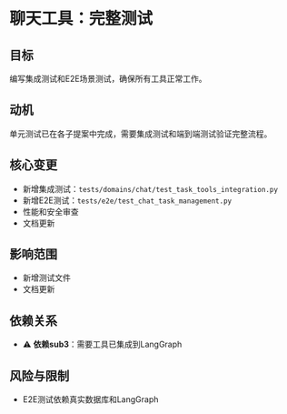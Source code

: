 # 聊天工具：完整测试

## 目标
编写集成测试和E2E场景测试，确保所有工具正常工作。

## 动机
单元测试已在各子提案中完成，需要集成测试和端到端测试验证完整流程。

## 核心变更
- 新增集成测试：`tests/domains/chat/test_task_tools_integration.py`
- 新增E2E测试：`tests/e2e/test_chat_task_management.py`
- 性能和安全审查
- 文档更新

## 影响范围
- 新增测试文件
- 文档更新

## 依赖关系
- ⚠️ **依赖sub3**：需要工具已集成到LangGraph

## 风险与限制
- E2E测试依赖真实数据库和LangGraph
